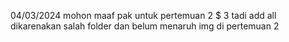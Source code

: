 04/03/2024
mohon maaf pak
untuk pertemuan 2 $ 3 tadi add all dikarenakan salah folder dan belum menaruh img di pertemuan 2